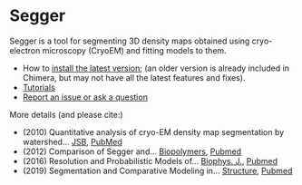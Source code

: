 # Segger

Segger is a tool for segmenting 3D density maps obtained using cryo-electron microscopy (CryoEM) and fitting models to them. 


* How to <a href="https://github.com/gregdp/segger/wiki/Segger-Install">install the latest version</a>; (an older version is already included in Chimera, but may not have all the latest features and fixes).
* [Tutorials](https://github.com/gregdp/segger/tree/master/tutorials)
* [Report an issue or ask a question](https://github.com/gregdp/segger/issues)


More details (and please cite:)
* (2010) Quantitative analysis of cryo-EM density map segmentation by watershed... <a href="https://www.sciencedirect.com/science/article/pii/S1047847710000845" target="_blank">JSB</a>, <a href="https://pubmed.ncbi.nlm.nih.gov/20338243/" target="_blank">PubMed</a>
* (2012) Comparison of Segger and... <a href="https://onlinelibrary.wiley.com/doi/abs/10.1002/bip.22074">Biopolymers</a>, <a href="https://pubmed.ncbi.nlm.nih.gov/22696409/" target="_blank">Pubmed</a>
* (2016) Resolution and Probabilistic Models of... <a href="https://www.sciencedirect.com/science/article/pii/S0006349515047062">Biophys. J.</a>, <a href="https://pubmed.ncbi.nlm.nih.gov/26743049/" target="_blank">Pubmed</a>
* (2019) Segmentation and Comparative Modeling in... <a href="https://www.sciencedirect.com/science/article/pii/S0969212619302734">Structure</a>, <a href="https://www.ncbi.nlm.nih.gov/pmc/articles/PMC6853598/" target="_blank">Pubmed</a>
